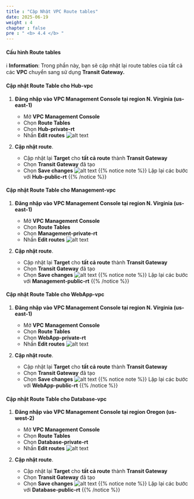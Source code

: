 ```yaml
---
title : "Cập Nhật VPC Route tables"
date: 2025-06-19
weight : 4
chapter : false
pre : " <b> 4.4 </b> "
---
```


#### Cấu hình Route tables

ℹ️ **Information**: Trong phần này, bạn sẽ cập nhật lại route tables của tất cả các **VPC** chuyển sang sử dụng **Transit Gateway.**
#### Cập nhật Route Table cho Hub-vpc
1. **Đăng nhập vào VPC Management Console tại region N. Virginia (us-east-1)**
    - Mở **VPC Management Console**
    - Chọn **Route Tables**
    - Chọn **Hub-private-rt**
    - Nhấn **Edit routes**
![alt text](/images/VPC-Peering/12.png?featherlight=false&width=90pc)

2. **Cập nhật route**.
    - Cập nhật lại **Target** cho **tất cả route** thành **Transit Gateway**
    - Chọn **Transit Gateway** đã tạo
    - Chọn **Save changes**
![alt text](/images/workshop-transit/21.png?featherlight=false&width=90pc)
{{% notice note %}}
Lặp lại các bước với **Hub-public-rt**
{{% /notice %}}
#### Cập nhật Route Table cho Management-vpc
1. **Đăng nhập vào VPC Management Console tại region N. Virginia (us-east-1)**
    - Mở **VPC Management Console**
    - Chọn **Route Tables**
    - Chọn **Management-private-rt**
    - Nhấn **Edit routes**
![alt text](/images/workshop-full-mesh/7.png?featherlight=false&width=90pc)

2. **Cập nhật route**.
    - Cập nhật lại **Target** cho **tất cả route** thành **Transit Gateway**
    - Chọn **Transit Gateway** đã tạo
    - Chọn **Save changes**
![alt text](/images/workshop-transit/22.png?featherlight=false&width=90pc)
{{% notice note %}}
Lặp lại các bước với **Management-public-rt**
{{% /notice %}}
#### Cập nhật Route Table cho WebApp-vpc
1. **Đăng nhập vào VPC Management Console tại region N. Virginia (us-east-1)**
    - Mở **VPC Management Console**
    - Chọn **Route Tables**
    - Chọn **WebApp-private-rt**
    - Nhấn **Edit routes**
![alt text](/images/workshop-full-mesh/9.png?featherlight=false&width=90pc)

2. **Cập nhật route**.
    - Cập nhật lại **Target** cho **tất cả route** thành **Transit Gateway**
    - Chọn **Transit Gateway** đã tạo
    - Chọn **Save changes**
![alt text](/images/workshop-transit/23.png?featherlight=false&width=90pc)
{{% notice note %}}
Lặp lại các bước với **WebApp-public-rt**
{{% /notice %}}
#### Cập nhật Route Table cho Database-vpc
1. **Đăng nhập vào VPC Management Console tại region Oregon (us-west-2)**
    - Mở **VPC Management Console**
    - Chọn **Route Tables**
    - Chọn **Database-private-rt**
    - Nhấn **Edit routes**
![alt text](/images/workshop-full-mesh/11.png?featherlight=false&width=90pc)

2. **Cập nhật route**.
    - Cập nhật lại **Target** cho **tất cả route** thành **Transit Gateway**
    - Chọn **Transit Gateway** đã tạo
    - Chọn **Save changes**
![alt text](/images/workshop-transit/25.png?featherlight=false&width=90pc)
{{% notice note %}}
Lặp lại các bước với **Database-public-rt**
{{% /notice %}}

